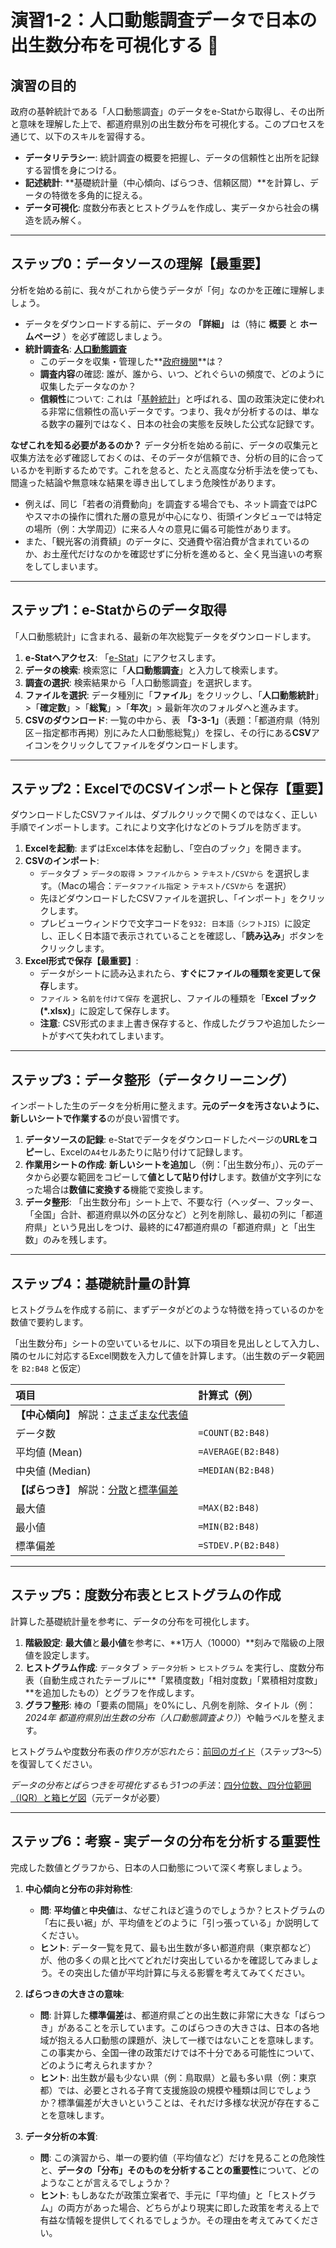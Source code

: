 # 演習1-2：人口動態調査データで日本の出生数分布を可視化する 👶

## 演習の目的

政府の基幹統計である「人口動態調査」のデータをe-Statから取得し、その出所と意味を理解した上で、都道府県別の出生数分布を可視化する。このプロセスを通じて、以下のスキルを習得する。

* **データリテラシー**: 統計調査の概要を把握し、データの信頼性と出所を記録する習慣を身につける。
* **記述統計**: **基礎統計量（中心傾向、ばらつき、信頼区間）**を計算し、データの特徴を多角的に捉える。
* **データ可視化**: 度数分布表とヒストグラムを作成し、実データから社会の構造を読み解く。

---

## ステップ0：データソースの理解【最重要】

分析を始める前に、我々がこれから使うデータが「何」なのかを正確に理解しましょう。

* データをダウンロードする前に、データの **「詳細」** は（特に **概要** と **ホームページ** ）を必ず確認しましょう。
* **統計調査名**: **[人口動態調査](https://www.e-stat.go.jp/statistics/00450011)**
    * このデータを収集・管理した**[政府機関](https://www.mhlw.go.jp/toukei/list/81-1.html)**は？
    * **調査内容**の確認: 誰が、誰から、いつ、どれぐらいの頻度で、どのように収集したデータなのか？
    * **信頼性**について: これは「[基幹統計](https://www.soumu.go.jp/toukei_toukatsu/index/seido/1-3k.htm)」と呼ばれる、国の政策決定に使われる非常に信頼性の高いデータです。つまり、我々が分析するのは、単なる数字の羅列ではなく、日本の社会の実態を反映した公式な記録です。

**なぜこれを知る必要があるのか？**
データ分析を始める前に、データの収集元と収集方法を必ず確認しておくのは、そのデータが信頼でき、分析の目的に合っているかを判断するためです。これを怠ると、たとえ高度な分析手法を使っても、間違った結論や無意味な結果を導き出してしまう危険性があります。

* 例えば、同じ「若者の消費動向」を調査する場合でも、ネット調査ではPCやスマホの操作に慣れた層の意見が中心になり、街頭インタビューでは特定の場所（例：大学周辺）に来る人々の意見に偏る可能性があります。
* また、「観光客の消費額」のデータに、交通費や宿泊費が含まれているのか、お土産代だけなのかを確認せずに分析を進めると、全く見当違いの考察をしてしまいます。

---

## ステップ1：e-Statからのデータ取得

「人口動態統計」に含まれる、最新の年次総覧データをダウンロードします。

1.  **e-Statへアクセス**: 「[e-Stat](https://www.e-stat.go.jp/)」にアクセスします。
2.  **データの検索**: 検索窓に「**人口動態調査**」と入力して検索します。
3.  **調査の選択**: 検索結果から「人口動態調査」を選択します。
4.  **ファイルを選択**: データ種別に「**ファイル**」をクリックし、「**人口動態統計**」>「**確定数**」>「**総覧**」>「**年次**」> 最新年次のフォルダへと進みます。
5.  **CSVのダウンロード**: 一覧の中から、表 **「3-3-1」**（表題：「都道府県（特別区－指定都市再掲）別にみた人口動態総覧」）を探し、その行にある**CSV**アイコンをクリックしてファイルをダウンロードします。

---

## ステップ2：ExcelでのCSVインポートと保存【重要】

ダウンロードしたCSVファイルは、ダブルクリックで開くのではなく、正しい手順でインポートします。これにより文字化けなどのトラブルを防ぎます。

1.  **Excelを起動**: まずはExcel本体を起動し、「空白のブック」を開きます。
2.  **CSVのインポート**:
    * `データ`タブ > `データの取得` > `ファイルから` > `テキスト/CSVから` を選択します。（Macの場合：`データファイル指定` > `テキスト/CSVから` を選択）
    * 先ほどダウンロードしたCSVファイルを選択し、「インポート」をクリックします。
    * プレビューウィンドウで文字コードを`932: 日本語（シフトJIS）`に設定し、正しく日本語で表示されていることを確認し、「**読み込み**」ボタンをクリックします。
3.  **Excel形式で保存【最重要】**:
    * データがシートに読み込まれたら、**すぐにファイルの種類を変更して保存**します。
    * `ファイル` > `名前を付けて保存` を選択し、ファイルの種類を「**Excel ブック (*.xlsx)**」に設定して保存します。
    * **注意**: CSV形式のまま上書き保存すると、作成したグラフや追加したシートがすべて失われてしまいます。

---

## ステップ3：データ整形（データクリーニング）

インポートした生のデータを分析用に整えます。**元のデータを汚さないように、新しいシートで作業する**のが良い習慣です。

1.  **データソースの記録**: e-Statでデータをダウンロードしたページの**URLをコピー**し、Excelの`A4`セルあたりに貼り付けて記録します。
2.  **作業用シートの作成**: **新しいシートを追加**し（例：「出生数分布」）、元のデータから必要な範囲をコピーして**値として貼り付け**します。数値が文字列になった場合は**数値に変換する**機能で変換します。
3.  **データ整形**: 「出生数分布」シート上で、不要な行（ヘッダー、フッター、「全国」合計、都道府県以外の区分など）と列を削除し、最初の列に「都道府県」という見出しをつけ、最終的に47都道府県の「都道府県」と「出生数」のみを残します。

---

## ステップ4：基礎統計量の計算

ヒストグラムを作成する前に、まずデータがどのような特徴を持っているのかを数値で要約します。

「出生数分布」シートの空いているセルに、以下の項目を見出しとして入力し、隣のセルに対応するExcel関数を入力して値を計算します。（出生数のデータ範囲を `B2:B48` と仮定）

| 項目 | 計算式（例） |
| :--- | :--- |
| **【中心傾向】** 解説：[さまざまな代表値](https://bellcurve.jp/statistics/course/4317.html) | |
| データ数 | `=COUNT(B2:B48)` |
| 平均値 (Mean) | `=AVERAGE(B2:B48)` |
| 中央値 (Median) | `=MEDIAN(B2:B48)` |
| **【ばらつき】** 解説：[分散](https://bellcurve.jp/statistics/course/5919.html)と[標準偏差](https://bellcurve.jp/statistics/course/5924.html) | |
| 最大値 | `=MAX(B2:B48)` |
| 最小値 | `=MIN(B2:B48)` |
| 標準偏差 | `=STDEV.P(B2:B48)` |

---

## ステップ5：度数分布表とヒストグラムの作成

計算した基礎統計量を参考に、データの分布を可視化します。

1.  **階級設定**: **最大値**と**最小値**を参考に、**1万人（10000）**刻みで階級の上限値を設定します。
2.  **ヒストグラム作成**: `データ`タブ > `データ分析` > `ヒストグラム` を実行し、度数分布表（自動生成されたテーブルに**「累積度数」「相対度数」「累積相対度数」**を追加したもの）とグラフを作成します。
3.  **グラフ整形**: 棒の「要素の間隔」を0%にし、凡例を削除、タイトル（例：*2024年 都道府県別出生数の分布（人口動態調査より）*）や軸ラベルを整えます。

ヒストグラムや度数分布表の*作り方が忘れたら*：[前回のガイド](https://addone.github.io/datascience-gt/practice1-1)（ステップ3〜5）を復習してください。

*データの分布とばらつきを可視化するもう1つの手法*：[四分位数、四分位範囲（IQR）と箱ヒゲ図](https://bellcurve.jp/statistics/course/5220.html)（元データが必要）

---

## ステップ6：考察 - 実データの分布を分析する重要性

完成した数値とグラフから、日本の人口動態について深く考察しましょう。

1.  **中心傾向と分布の非対称性**:
    * **問**: **平均値**と**中央値**は、なぜこれほど違うのでしょうか？ヒストグラムの「右に長い裾」が、平均値をどのように「引っ張っている」か説明してください。
    * **ヒント**: データ一覧を見て、最も出生数が多い都道府県（東京都など）が、他の多くの県と比べてどれだけ突出しているかを確認してみましょう。その突出した値が平均計算に与える影響を考えてみてください。

2.  **ばらつきの大きさの意味**:
    * **問**: 計算した**標準偏差**は、都道府県ごとの出生数に非常に大きな「ばらつき」があることを示しています。このばらつきの大きさは、日本の各地域が抱える人口動態の課題が、決して一様ではないことを意味します。この事実から、全国一律の政策だけでは不十分である可能性について、どのように考えられますか？
    * **ヒント**: 出生数が最も少ない県（例：鳥取県）と最も多い県（例：東京都）では、必要とされる子育て支援施設の規模や種類は同じでしょうか？標準偏差が大きいということは、それだけ多様な状況が存在することを意味します。

3.  **データ分析の本質**:
    * **問**: この演習から、単一の要約値（平均値など）だけを見ることの危険性と、**データの「分布」そのものを分析することの重要性**について、どのようなことが言えるでしょうか？
    * **ヒント**: もしあなたが政策立案者で、手元に「平均値」と「ヒストグラム」の両方があった場合、どちらがより現実に即した政策を考える上で有益な情報を提供してくれるでしょうか。その理由を考えてみてください。
